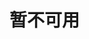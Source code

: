 <!-- <script setup>
import  drip  from '../.vitepress/theme/components/cartoons/水滴特效.vue'

</script>

<drip /> -->


# 暂不可用